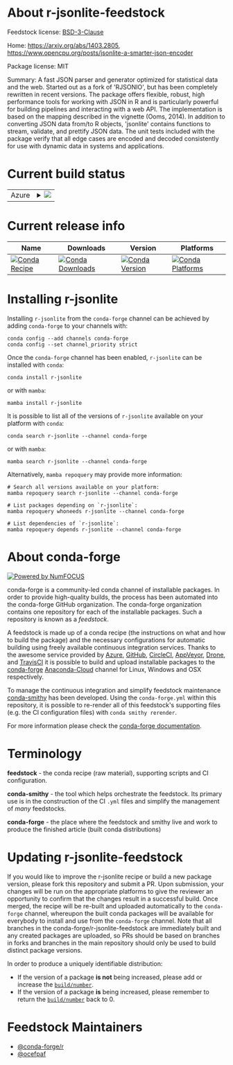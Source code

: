 About r-jsonlite-feedstock
==========================

Feedstock license: [BSD-3-Clause](https://github.com/conda-forge/r-jsonlite-feedstock/blob/main/LICENSE.txt)

Home: https://arxiv.org/abs/1403.2805, https://www.opencpu.org/posts/jsonlite-a-smarter-json-encoder

Package license: MIT

Summary: A fast JSON parser and generator optimized for statistical data and the web. Started out as a fork of 'RJSONIO', but has been completely rewritten in recent versions. The package offers flexible, robust, high performance tools for working with JSON in R and is particularly powerful for building pipelines and interacting with a web API. The implementation is based on the mapping described in the vignette (Ooms, 2014). In addition to converting JSON data from/to R objects, 'jsonlite' contains functions to stream, validate, and prettify JSON data. The unit tests included with the package verify that all edge cases are encoded and decoded consistently for use with dynamic data in systems and applications.

Current build status
====================


<table>
    
  <tr>
    <td>Azure</td>
    <td>
      <details>
        <summary>
          <a href="https://dev.azure.com/conda-forge/feedstock-builds/_build/latest?definitionId=1275&branchName=main">
            <img src="https://dev.azure.com/conda-forge/feedstock-builds/_apis/build/status/r-jsonlite-feedstock?branchName=main">
          </a>
        </summary>
        <table>
          <thead><tr><th>Variant</th><th>Status</th></tr></thead>
          <tbody><tr>
              <td>linux_64_r_base4.2</td>
              <td>
                <a href="https://dev.azure.com/conda-forge/feedstock-builds/_build/latest?definitionId=1275&branchName=main">
                  <img src="https://dev.azure.com/conda-forge/feedstock-builds/_apis/build/status/r-jsonlite-feedstock?branchName=main&jobName=linux&configuration=linux%20linux_64_r_base4.2" alt="variant">
                </a>
              </td>
            </tr><tr>
              <td>linux_64_r_base4.3</td>
              <td>
                <a href="https://dev.azure.com/conda-forge/feedstock-builds/_build/latest?definitionId=1275&branchName=main">
                  <img src="https://dev.azure.com/conda-forge/feedstock-builds/_apis/build/status/r-jsonlite-feedstock?branchName=main&jobName=linux&configuration=linux%20linux_64_r_base4.3" alt="variant">
                </a>
              </td>
            </tr><tr>
              <td>linux_aarch64_r_base4.2</td>
              <td>
                <a href="https://dev.azure.com/conda-forge/feedstock-builds/_build/latest?definitionId=1275&branchName=main">
                  <img src="https://dev.azure.com/conda-forge/feedstock-builds/_apis/build/status/r-jsonlite-feedstock?branchName=main&jobName=linux&configuration=linux%20linux_aarch64_r_base4.2" alt="variant">
                </a>
              </td>
            </tr><tr>
              <td>linux_aarch64_r_base4.3</td>
              <td>
                <a href="https://dev.azure.com/conda-forge/feedstock-builds/_build/latest?definitionId=1275&branchName=main">
                  <img src="https://dev.azure.com/conda-forge/feedstock-builds/_apis/build/status/r-jsonlite-feedstock?branchName=main&jobName=linux&configuration=linux%20linux_aarch64_r_base4.3" alt="variant">
                </a>
              </td>
            </tr><tr>
              <td>linux_ppc64le_r_base4.2</td>
              <td>
                <a href="https://dev.azure.com/conda-forge/feedstock-builds/_build/latest?definitionId=1275&branchName=main">
                  <img src="https://dev.azure.com/conda-forge/feedstock-builds/_apis/build/status/r-jsonlite-feedstock?branchName=main&jobName=linux&configuration=linux%20linux_ppc64le_r_base4.2" alt="variant">
                </a>
              </td>
            </tr><tr>
              <td>linux_ppc64le_r_base4.3</td>
              <td>
                <a href="https://dev.azure.com/conda-forge/feedstock-builds/_build/latest?definitionId=1275&branchName=main">
                  <img src="https://dev.azure.com/conda-forge/feedstock-builds/_apis/build/status/r-jsonlite-feedstock?branchName=main&jobName=linux&configuration=linux%20linux_ppc64le_r_base4.3" alt="variant">
                </a>
              </td>
            </tr><tr>
              <td>osx_64_r_base4.2</td>
              <td>
                <a href="https://dev.azure.com/conda-forge/feedstock-builds/_build/latest?definitionId=1275&branchName=main">
                  <img src="https://dev.azure.com/conda-forge/feedstock-builds/_apis/build/status/r-jsonlite-feedstock?branchName=main&jobName=osx&configuration=osx%20osx_64_r_base4.2" alt="variant">
                </a>
              </td>
            </tr><tr>
              <td>osx_64_r_base4.3</td>
              <td>
                <a href="https://dev.azure.com/conda-forge/feedstock-builds/_build/latest?definitionId=1275&branchName=main">
                  <img src="https://dev.azure.com/conda-forge/feedstock-builds/_apis/build/status/r-jsonlite-feedstock?branchName=main&jobName=osx&configuration=osx%20osx_64_r_base4.3" alt="variant">
                </a>
              </td>
            </tr><tr>
              <td>osx_arm64_r_base4.2</td>
              <td>
                <a href="https://dev.azure.com/conda-forge/feedstock-builds/_build/latest?definitionId=1275&branchName=main">
                  <img src="https://dev.azure.com/conda-forge/feedstock-builds/_apis/build/status/r-jsonlite-feedstock?branchName=main&jobName=osx&configuration=osx%20osx_arm64_r_base4.2" alt="variant">
                </a>
              </td>
            </tr><tr>
              <td>osx_arm64_r_base4.3</td>
              <td>
                <a href="https://dev.azure.com/conda-forge/feedstock-builds/_build/latest?definitionId=1275&branchName=main">
                  <img src="https://dev.azure.com/conda-forge/feedstock-builds/_apis/build/status/r-jsonlite-feedstock?branchName=main&jobName=osx&configuration=osx%20osx_arm64_r_base4.3" alt="variant">
                </a>
              </td>
            </tr><tr>
              <td>win_64</td>
              <td>
                <a href="https://dev.azure.com/conda-forge/feedstock-builds/_build/latest?definitionId=1275&branchName=main">
                  <img src="https://dev.azure.com/conda-forge/feedstock-builds/_apis/build/status/r-jsonlite-feedstock?branchName=main&jobName=win&configuration=win%20win_64_" alt="variant">
                </a>
              </td>
            </tr>
          </tbody>
        </table>
      </details>
    </td>
  </tr>
</table>

Current release info
====================

| Name | Downloads | Version | Platforms |
| --- | --- | --- | --- |
| [![Conda Recipe](https://img.shields.io/badge/recipe-r--jsonlite-green.svg)](https://anaconda.org/conda-forge/r-jsonlite) | [![Conda Downloads](https://img.shields.io/conda/dn/conda-forge/r-jsonlite.svg)](https://anaconda.org/conda-forge/r-jsonlite) | [![Conda Version](https://img.shields.io/conda/vn/conda-forge/r-jsonlite.svg)](https://anaconda.org/conda-forge/r-jsonlite) | [![Conda Platforms](https://img.shields.io/conda/pn/conda-forge/r-jsonlite.svg)](https://anaconda.org/conda-forge/r-jsonlite) |

Installing r-jsonlite
=====================

Installing `r-jsonlite` from the `conda-forge` channel can be achieved by adding `conda-forge` to your channels with:

```
conda config --add channels conda-forge
conda config --set channel_priority strict
```

Once the `conda-forge` channel has been enabled, `r-jsonlite` can be installed with `conda`:

```
conda install r-jsonlite
```

or with `mamba`:

```
mamba install r-jsonlite
```

It is possible to list all of the versions of `r-jsonlite` available on your platform with `conda`:

```
conda search r-jsonlite --channel conda-forge
```

or with `mamba`:

```
mamba search r-jsonlite --channel conda-forge
```

Alternatively, `mamba repoquery` may provide more information:

```
# Search all versions available on your platform:
mamba repoquery search r-jsonlite --channel conda-forge

# List packages depending on `r-jsonlite`:
mamba repoquery whoneeds r-jsonlite --channel conda-forge

# List dependencies of `r-jsonlite`:
mamba repoquery depends r-jsonlite --channel conda-forge
```


About conda-forge
=================

[![Powered by
NumFOCUS](https://img.shields.io/badge/powered%20by-NumFOCUS-orange.svg?style=flat&colorA=E1523D&colorB=007D8A)](https://numfocus.org)

conda-forge is a community-led conda channel of installable packages.
In order to provide high-quality builds, the process has been automated into the
conda-forge GitHub organization. The conda-forge organization contains one repository
for each of the installable packages. Such a repository is known as a *feedstock*.

A feedstock is made up of a conda recipe (the instructions on what and how to build
the package) and the necessary configurations for automatic building using freely
available continuous integration services. Thanks to the awesome service provided by
[Azure](https://azure.microsoft.com/en-us/services/devops/), [GitHub](https://github.com/),
[CircleCI](https://circleci.com/), [AppVeyor](https://www.appveyor.com/),
[Drone](https://cloud.drone.io/welcome), and [TravisCI](https://travis-ci.com/)
it is possible to build and upload installable packages to the
[conda-forge](https://anaconda.org/conda-forge) [Anaconda-Cloud](https://anaconda.org/)
channel for Linux, Windows and OSX respectively.

To manage the continuous integration and simplify feedstock maintenance
[conda-smithy](https://github.com/conda-forge/conda-smithy) has been developed.
Using the ``conda-forge.yml`` within this repository, it is possible to re-render all of
this feedstock's supporting files (e.g. the CI configuration files) with ``conda smithy rerender``.

For more information please check the [conda-forge documentation](https://conda-forge.org/docs/).

Terminology
===========

**feedstock** - the conda recipe (raw material), supporting scripts and CI configuration.

**conda-smithy** - the tool which helps orchestrate the feedstock.
                   Its primary use is in the construction of the CI ``.yml`` files
                   and simplify the management of *many* feedstocks.

**conda-forge** - the place where the feedstock and smithy live and work to
                  produce the finished article (built conda distributions)


Updating r-jsonlite-feedstock
=============================

If you would like to improve the r-jsonlite recipe or build a new
package version, please fork this repository and submit a PR. Upon submission,
your changes will be run on the appropriate platforms to give the reviewer an
opportunity to confirm that the changes result in a successful build. Once
merged, the recipe will be re-built and uploaded automatically to the
`conda-forge` channel, whereupon the built conda packages will be available for
everybody to install and use from the `conda-forge` channel.
Note that all branches in the conda-forge/r-jsonlite-feedstock are
immediately built and any created packages are uploaded, so PRs should be based
on branches in forks and branches in the main repository should only be used to
build distinct package versions.

In order to produce a uniquely identifiable distribution:
 * If the version of a package **is not** being increased, please add or increase
   the [``build/number``](https://docs.conda.io/projects/conda-build/en/latest/resources/define-metadata.html#build-number-and-string).
 * If the version of a package **is** being increased, please remember to return
   the [``build/number``](https://docs.conda.io/projects/conda-build/en/latest/resources/define-metadata.html#build-number-and-string)
   back to 0.

Feedstock Maintainers
=====================

* [@conda-forge/r](https://github.com/conda-forge/r/)
* [@ocefpaf](https://github.com/ocefpaf/)

